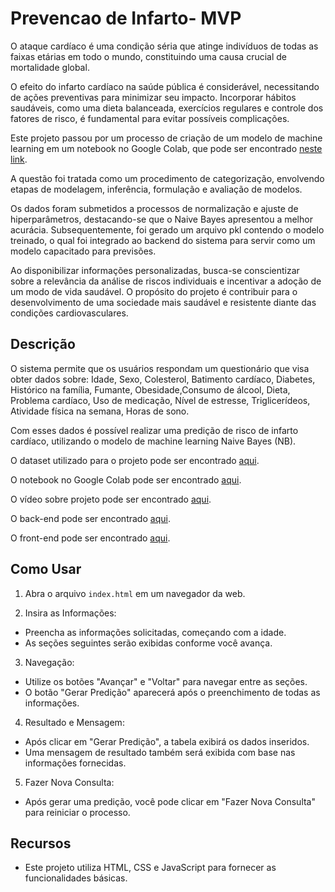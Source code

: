 # Prevencao de Infarto- MVP

O ataque cardíaco é uma condição séria que atinge indivíduos de todas as faixas etárias em todo o mundo, constituindo uma causa crucial de mortalidade global.

O efeito do infarto cardíaco na saúde pública é considerável, necessitando de ações preventivas para minimizar seu impacto. Incorporar hábitos saudáveis, como uma dieta balanceada, exercícios regulares e controle dos fatores de risco, é fundamental para evitar possíveis complicações.

Este projeto passou por um processo de criação de um modelo de machine learning em um notebook no Google Colab, que pode ser encontrado [neste link](https://colab.research.google.com/drive/15usZWOn5Vfu4lidAp7IPTO1PTUuEkVN2).


A questão foi tratada como um procedimento de categorização, envolvendo etapas de modelagem, inferência, formulação e avaliação de modelos.

Os dados foram submetidos a processos de normalização e ajuste de hiperparâmetros, destacando-se que o Naive Bayes apresentou a melhor acurácia. Subsequentemente, foi gerado um arquivo pkl contendo o modelo treinado, o qual foi integrado ao backend do sistema para servir como um modelo capacitado para previsões.

Ao disponibilizar informações personalizadas, busca-se conscientizar sobre a relevância da análise de riscos individuais e incentivar a adoção de um modo de vida saudável. O propósito do projeto é contribuir para o desenvolvimento de uma sociedade mais saudável e resistente diante das condições cardiovasculares.


## Descrição

O sistema permite que os usuários respondam um questionário que visa obter dados sobre: Idade, Sexo, Colesterol, Batimento cardíaco, Diabetes, Histórico na família, Fumante, Obesidade,Consumo de álcool, Dieta, Problema cardíaco, Uso de medicação, Nível de estresse, Triglicerídeos, Atividade física na semana, Horas de sono.

Com esses dados é possível realizar uma predição de risco de infarto cardíaco, utilizando o modelo de machine learning Naive Bayes (NB). 

O dataset utilizado para o projeto pode ser encontrado [aqui](https://github.com/gabrigon0706/Prevencao_Infarto_Database).

O notebook no Google Colab pode ser encontrado [aqui](https://colab.research.google.com/drive/15usZWOn5Vfu4lidAp7IPTO1PTUuEkVN2).

O vídeo sobre projeto pode ser encontrado [aqui]().

O back-end pode ser encontrado [aqui](https://github.com/gabrigon0706/MVP_Prevencao_Infarto_Main/tree/main/MVP_Prevencao_Infarto_API).

O front-end pode ser encontrado [aqui](https://github.com/gabrigon0706/MVP_Prevencao_Infarto_Main/tree/main/MVP_Prevencao_Infarto_Front).


## Como Usar

1. Abra o arquivo `index.html` em um navegador da web.

2. Insira as Informações:

- Preencha as informações solicitadas, começando com a idade.
- As seções seguintes serão exibidas conforme você avança.
   
3. Navegação:
- Utilize os botões "Avançar" e "Voltar" para navegar entre as seções.
- O botão "Gerar Predição" aparecerá após o preenchimento de todas as informações.

4. Resultado e Mensagem:
- Após clicar em "Gerar Predição", a tabela exibirá os dados inseridos.
- Uma mensagem de resultado também será exibida com base nas informações fornecidas.

5. Fazer Nova Consulta:
- Após gerar uma predição, você pode clicar em "Fazer Nova Consulta" para reiniciar o processo.

## Recursos

- Este projeto utiliza HTML, CSS e JavaScript para fornecer as funcionalidades básicas.
